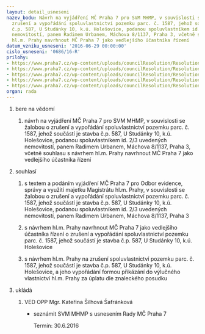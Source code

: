 ```yaml
---
layout: detail_usneseni
nazev_bodu: Návrh na vyjádření MČ Praha 7 pro SVM MHMP, v souvislosti se žalobou o
  zrušení a vypořádání spoluvlastnictví pozemku parc. č. 1587, jehož součástí je stavba
  č.p. 587, U Studánky 10, k.ú. Holešovice, podanou spoluvlastníkem id. 2/3 uvedených
  nemovitostí, panem Radimem Urbanem, Máchova 8/1137, Praha 3, včetně souhlasu s návrhem
  hl.m. Prahy navrhnout MČ Praha 7 jako vedlejšího účastníka řízení
datum_vzniku_usneseni: '2016-06-29 00:00:00'
cislo_usneseni: '0686/16-R'
prilohy:
- https://www.praha7.cz/wp-content/uploads/councilResolution/Resolutions/27946/export/DZ_zalobaUrban~80437.docx
- https://www.praha7.cz/wp-content/uploads/councilResolution/Resolutions/27946/export/02_zalobaUrban~80436.pdf
- https://www.praha7.cz/wp-content/uploads/councilResolution/Resolutions/27946/export/03_zalobaUrban~80434.docx
- https://www.praha7.cz/wp-content/uploads/councilResolution/Resolutions/27946/export/04_zalobaUrban~80433.pdf
- https://www.praha7.cz/wp-content/uploads/councilResolution/Resolutions/27946/export/export~298309.pdf
organ: rada
---
```

<ol id="urzList" class="urzList_view"><li id="" class="urzClass1"><span name="1">bere na vědomí</span><ol class="urzOlClass"><li style="text-align: left;" id="" class="urzClass2"><span><p>návrh na vyjádření MČ Praha 7 pro SVM MHMP, v souvislosti se žalobou o zrušení a vypořádání spoluvlastnictví pozemku parc. č. 1587, jehož součástí je stavba č.p. 587, U Studánky 10, k.ú. Holešovice, podanou spoluvlastníkem id. 2/3 uvedených nemovitostí, panem Radimem Urbanem, Máchova 8/1137, Praha 3, včetně souhlasu s návrhem hl.m. Prahy navrhnout MČ Praha 7 jako vedlejšího účastníka řízení<br></p></span></li></ol></li><li id="" class="urzClass1"><span name="26">souhlasí</span><ol id="" class="urzOlClass"><li style="text-align: left;" id="" class="urzClass2"><span><p>s textem a podáním vyjádření MČ Praha 7 pro Odbor evidence, správy a využití majetku Magistrátu hl.m. Prahy, v souvislosti se žalobou o zrušení a vypořádání spoluvlastnictví pozemku parc. č. 1587, jehož součástí je stavba č.p. 587, U Studánky 10, k.ú. Holešovice, podanou spoluvlastníkem id. 2/3 uvedených nemovitostí, panem Radimem Urbanem, Máchova 8/1137, Praha 3<br></p></span></li><li style="text-align: left;" id="" class="urzClass2"><span><p>s návrhem hl.m. Prahy navrhnout MČ Praha 7 jako vedlejšího účastníka řízení o zrušení a vypořádání spoluvlastnictví pozemku parc. č. 1587, jehož součástí je stavba č.p. 587, U Studánky 10, k.ú. Holešovice</p></span></li><li style="text-align: left;" id="" class="urzClass2"><span><p>s návrhem hl.m. Prahy na zrušení spoluvlastnictví pozemku parc. č. 1587, jehož součástí je stavba č.p. 587, U Studánky 10, k.ú. Holešovice, a jeho vypořádání formou přikázání do výlučného vlastnictví hl.m. Prahy za úplatu dle znaleckého posudku<br></p></span></li></ol></li><li class="urzClass1" id="urzUkoly"><span name="1">ukládá</span><ol class="urzOlClass"><li class="urzClass2"><span><p>VED OPP Mgr. Kateřina Šilhová Šafránková</p></span><ul class="urzUlClass"><li class="urzClass3"><span><p>seznámit SVM MHMP s usnesením Rady MČ Praha 7</p></span><span class="urzUkolTermin">  Termín:&nbsp;30.6.2016</span></li></ul></li></ol></li></ol>